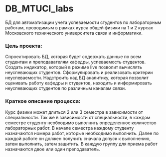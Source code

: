 # DB_MTUCI_labs
БД для автоматизации учета успеваемости студентов по лабораторным работам, проводимым в рамках курса общей физики на 1 и 2 курсах Московского технического университета связи и информатики.

### Цель проекта:
Спроектировать БД, которая будет содержать данные по всем студентам и преподавателям кафедры, успеваемость студентов. Создать индикатор, который в режиме live позволит вычислять неуспевающих студентов. Сформулировать и реализовать критерии неуспеваемости. Надстроить над БД аналитику, которая позволит оценивать работу кафедры и студентов, находить и информировать неуспевающих студентов по различным каналам связи.

### Краткое описание процесса:
Курс физики может длиться 2 или 3 семестра в зависимости от специальности. Так же в зависимости от специальности, в каждом семестре студенту необходимо выполнить определенное количество лабораторных работ. В начале семестра каждому студенту назначаются номера работ, которые необходимо выполнить. Далее по каждой работе он должен получить сначала допуск к выполнению, затем выполнить, затем защитить. В каждую группу для приема работ назначаются двое или один преподаватель.
